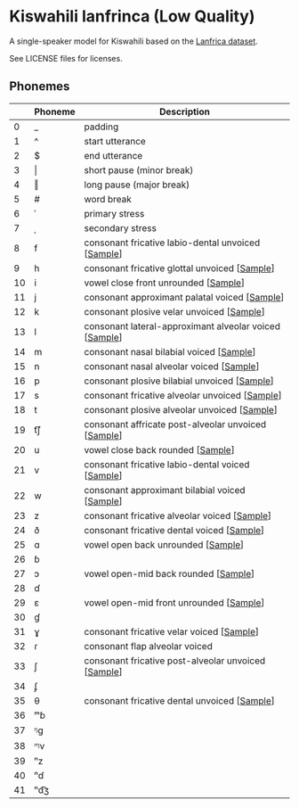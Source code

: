 # Kiswahili lanfrinca (Low Quality)

A single-speaker model for Kiswahili based on the [Lanfrica dataset](https://data.mendeley.com/datasets/vbvj6j6pm9/1).

See LICENSE files for licenses.


## Phonemes

<table><thead><th>&nbsp;</th><th>Phoneme</th><th>Description</th></thead>
<tr>
<td> 0 </td>
<td> _ </td>
<td> padding </td>
</tr>
<tr>
<td> 1 </td>
<td> ^ </td>
<td> start utterance </td>
</tr>
<tr>
<td> 2 </td>
<td> $ </td>
<td> end utterance </td>
</tr>
<tr>
<td> 3 </td>
<td> | </td>
<td> short pause (minor break) </td>
</tr>
<tr>
<td> 4 </td>
<td> ‖ </td>
<td> long pause (major break) </td>
</tr>
<tr>
<td> 5 </td>
<td> # </td>
<td> word break </td>
</tr>
<tr>
<td> 6 </td>
<td> ˈ </td>
<td> primary stress </td>
</tr>
<tr>
<td> 7 </td>
<td> ˌ </td>
<td> secondary stress </td>
</tr>
<tr>
<td> 8 </td>
<td> f </td>
<td> consonant fricative labio-dental unvoiced [<a title="Audio sample for consonant fricative labio-dental unvoiced " href="../../../phonemes/voiceless_labiodental_fricative.wav?raw=true">Sample</a>] </td>
</tr>
<tr>
<td> 9 </td>
<td> h </td>
<td> consonant fricative glottal unvoiced [<a title="Audio sample for consonant fricative glottal unvoiced " href="../../../phonemes/voiceless_glottal_fricative.wav?raw=true">Sample</a>] </td>
</tr>
<tr>
<td> 10 </td>
<td> i </td>
<td> vowel close front unrounded [<a title="Audio sample for vowel close front unrounded " href="../../../phonemes/close_front_unrounded_vowel.wav?raw=true">Sample</a>] </td>
</tr>
<tr>
<td> 11 </td>
<td> j </td>
<td> consonant approximant palatal voiced [<a title="Audio sample for consonant approximant palatal voiced " href="../../../phonemes/palatal_approximant.wav?raw=true">Sample</a>] </td>
</tr>
<tr>
<td> 12 </td>
<td> k </td>
<td> consonant plosive velar unvoiced [<a title="Audio sample for consonant plosive velar unvoiced " href="../../../phonemes/voiceless_velar_plosive.wav?raw=true">Sample</a>] </td>
</tr>
<tr>
<td> 13 </td>
<td> l </td>
<td> consonant lateral-approximant alveolar voiced [<a title="Audio sample for consonant lateral-approximant alveolar voiced " href="../../../phonemes/alveolar_lateral_approximant.wav?raw=true">Sample</a>] </td>
</tr>
<tr>
<td> 14 </td>
<td> m </td>
<td> consonant nasal bilabial voiced [<a title="Audio sample for consonant nasal bilabial voiced " href="../../../phonemes/bilabial_nasal.wav?raw=true">Sample</a>] </td>
</tr>
<tr>
<td> 15 </td>
<td> n </td>
<td> consonant nasal alveolar voiced [<a title="Audio sample for consonant nasal alveolar voiced " href="../../../phonemes/alveolar_nasal.wav?raw=true">Sample</a>] </td>
</tr>
<tr>
<td> 16 </td>
<td> p </td>
<td> consonant plosive bilabial unvoiced [<a title="Audio sample for consonant plosive bilabial unvoiced " href="../../../phonemes/voiceless_bilabial_plosive.wav?raw=true">Sample</a>] </td>
</tr>
<tr>
<td> 17 </td>
<td> s </td>
<td> consonant fricative alveolar unvoiced [<a title="Audio sample for consonant fricative alveolar unvoiced " href="../../../phonemes/voiceless_alveolar_fricative.wav?raw=true">Sample</a>] </td>
</tr>
<tr>
<td> 18 </td>
<td> t </td>
<td> consonant plosive alveolar unvoiced [<a title="Audio sample for consonant plosive alveolar unvoiced " href="../../../phonemes/voiceless_alveolar_plosive.wav?raw=true">Sample</a>] </td>
</tr>
<tr>
<td> 19 </td>
<td> t͡ʃ </td>
<td> consonant affricate post-alveolar unvoiced [<a title="Audio sample for consonant affricate post-alveolar unvoiced " href="../../../phonemes/voiceless_postalveolar_affricate.wav?raw=true">Sample</a>] </td>
</tr>
<tr>
<td> 20 </td>
<td> u </td>
<td> vowel close back rounded [<a title="Audio sample for vowel close back rounded " href="../../../phonemes/close_back_rounded_vowel.wav?raw=true">Sample</a>] </td>
</tr>
<tr>
<td> 21 </td>
<td> v </td>
<td> consonant fricative labio-dental voiced [<a title="Audio sample for consonant fricative labio-dental voiced " href="../../../phonemes/voiced_labiodental_fricative.wav?raw=true">Sample</a>] </td>
</tr>
<tr>
<td> 22 </td>
<td> w </td>
<td> consonant approximant bilabial voiced [<a title="Audio sample for consonant approximant bilabial voiced " href="../../../phonemes/voiced_bilabial_approximant.wav?raw=true">Sample</a>] </td>
</tr>
<tr>
<td> 23 </td>
<td> z </td>
<td> consonant fricative alveolar voiced [<a title="Audio sample for consonant fricative alveolar voiced " href="../../../phonemes/voiced_alveolar_fricative.wav?raw=true">Sample</a>] </td>
</tr>
<tr>
<td> 24 </td>
<td> ð </td>
<td> consonant fricative dental voiced [<a title="Audio sample for consonant fricative dental voiced " href="../../../phonemes/voiced_dental_fricative.wav?raw=true">Sample</a>] </td>
</tr>
<tr>
<td> 25 </td>
<td> ɑ </td>
<td> vowel open back unrounded [<a title="Audio sample for vowel open back unrounded " href="../../../phonemes/open_back_unrounded_vowel.wav?raw=true">Sample</a>] </td>
</tr>
<tr>
<td> 26 </td>
<td> ɓ </td>
<td>  </td>
</tr>
<tr>
<td> 27 </td>
<td> ɔ </td>
<td> vowel open-mid back rounded [<a title="Audio sample for vowel open-mid back rounded " href="../../../phonemes/open-mid_back_rounded_vowel.wav?raw=true">Sample</a>] </td>
</tr>
<tr>
<td> 28 </td>
<td> ɗ </td>
<td>  </td>
</tr>
<tr>
<td> 29 </td>
<td> ɛ </td>
<td> vowel open-mid front unrounded [<a title="Audio sample for vowel open-mid front unrounded " href="../../../phonemes/open-mid_front_unrounded_vowel.wav?raw=true">Sample</a>] </td>
</tr>
<tr>
<td> 30 </td>
<td> ɠ </td>
<td>  </td>
</tr>
<tr>
<td> 31 </td>
<td> ɣ </td>
<td> consonant fricative velar voiced [<a title="Audio sample for consonant fricative velar voiced " href="../../../phonemes/voiced_velar_fricative.wav?raw=true">Sample</a>] </td>
</tr>
<tr>
<td> 32 </td>
<td> ɾ </td>
<td> consonant flap alveolar voiced </td>
</tr>
<tr>
<td> 33 </td>
<td> ʃ </td>
<td> consonant fricative post-alveolar unvoiced [<a title="Audio sample for consonant fricative post-alveolar unvoiced " href="../../../phonemes/voiceless_postalveolar_fricative.wav?raw=true">Sample</a>] </td>
</tr>
<tr>
<td> 34 </td>
<td> ʄ </td>
<td>  </td>
</tr>
<tr>
<td> 35 </td>
<td> θ </td>
<td> consonant fricative dental unvoiced [<a title="Audio sample for consonant fricative dental unvoiced " href="../../../phonemes/voiceless_dental_fricative.wav?raw=true">Sample</a>] </td>
</tr>
<tr>
<td> 36 </td>
<td> ᵐɓ </td>
<td>  </td>
</tr>
<tr>
<td> 37 </td>
<td> ᵑg </td>
<td>  </td>
</tr>
<tr>
<td> 38 </td>
<td> ᶬv </td>
<td>  </td>
</tr>
<tr>
<td> 39 </td>
<td> ⁿz </td>
<td>  </td>
</tr>
<tr>
<td> 40 </td>
<td> ⁿɗ </td>
<td>  </td>
</tr>
<tr>
<td> 41 </td>
<td> ⁿɗ͡ʒ </td>
<td>  </td>
</tr>
</table>
